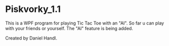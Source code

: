 # Piskvorky_1.1

This is a WPF program for playing Tic Tac Toe with an "AI".
So far u can play with your friends or yourself.
The "AI" feature is being added.


Created by Daniel Handl.
